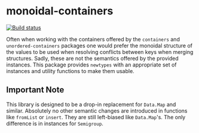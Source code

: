 # monoidal-containers
[![Build status](https://github.com/bgamari/monoidal-containers/actions/workflows/Cabal.yml/badge.svg)](https://github.com/bgamari/monoidal-containers/actions/workflows/Cabal.yml)

Often when working with the containers offered by the `containers` and 
`unordered-containers` packages one would prefer the monoidal structure 
of the values to be used when resolving conflicts between keys when merging 
structures. Sadly, these are not the semantics offered by the provided
instances. This package provides `newtypes` with an appropriate set of
instances and utility functions to make them usable.

## Important Note

This library is designed to be a drop-in replacement for `Data.Map` and similar. Absolutely no other semantic changes are introduced in functions like `fromList` or `insert`. They are still left-biased like `Data.Map`'s. The only difference is in instances for `Semigroup`.
